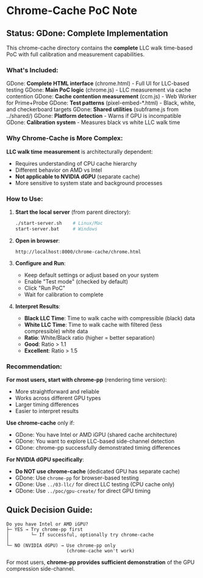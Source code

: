 # Chrome-Cache PoC Note

## Status: GDone: Complete Implementation

This chrome-cache directory contains the **complete** LLC walk time-based PoC with full calibration and measurement capabilities.

### What's Included:

GDone: **Complete HTML interface** (chrome.html) - Full UI for LLC-based testing
GDone: **Main PoC logic** (chrome.js) - LLC measurement via cache contention
GDone: **Cache contention measurement** (ccm.js) - Web Worker for Prime+Probe
GDone: **Test patterns** (pixel-embed-*.html) - Black, white, and checkerboard targets
GDone: **Shared utilities** (subframe.js from ../shared/)
GDone: **Platform detection** - Warns if GPU is incompatible
GDone: **Calibration system** - Measures black vs white LLC walk time

### Why Chrome-Cache is More Complex:

**LLC walk time measurement** is architecturally dependent:
- Requires understanding of CPU cache hierarchy
- Different behavior on AMD vs Intel
- **Not applicable to NVIDIA dGPU** (separate cache)
- More sensitive to system state and background processes

### How to Use:

1. **Start the local server** (from parent directory):
   ```bash
   ./start-server.sh    # Linux/Mac
   start-server.bat     # Windows
   ```

2. **Open in browser**:
   ```
   http://localhost:8000/chrome-cache/chrome.html
   ```

3. **Configure and Run**:
   - Keep default settings or adjust based on your system
   - Enable "Test mode" (checked by default)
   - Click "Run PoC"
   - Wait for calibration to complete

4. **Interpret Results**:
   - **Black LLC Time**: Time to walk cache with compressible (black) data
   - **White LLC Time**: Time to walk cache with filtered (less compressible) white data
   - **Ratio**: White/Black ratio (higher = better separation)
   - **Good**: Ratio > 1.1
   - **Excellent**: Ratio > 1.5

### Recommendation:

**For most users, start with chrome-pp** (rendering time version):
- More straightforward and reliable
- Works across different GPU types
- Larger timing differences
- Easier to interpret results

**Use chrome-cache** only if:
- GDone: You have Intel or AMD iGPU (shared cache architecture)
- GDone: You want to explore LLC-based side-channel detection
- GDone: chrome-pp successfully demonstrated timing differences

**For NVIDIA dGPU specifically**:
-  **Do NOT use chrome-cache** (dedicated GPU has separate cache)
- GDone: Use `chrome-pp` for browser-based testing
- GDone: Use `../03-llc/` for direct LLC testing (CPU cache only)
- GDone: Use `../poc/gpu-create/` for direct GPU timing

## Quick Decision Guide:

```
Do you have Intel or AMD iGPU?
├─ YES → Try chrome-pp first
│        └─ If successful, optionally try chrome-cache
│
└─ NO (NVIDIA dGPU) → Use chrome-pp only
                      (chrome-cache won't work)
```

For most users, **chrome-pp provides sufficient demonstration** of the GPU compression side-channel.


